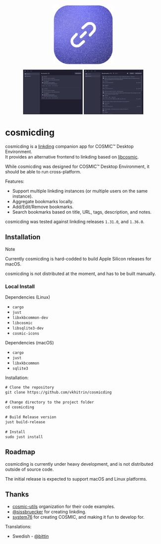 <p align="center">
  <img alt="cosmicding logo" src="./res/linux/icons/hicolor/256x256/apps/com.vkhitrin.cosmicding.png" alt="Logo" height="192px" width="192px">
</p>

<p align="center">
    <img alt="cosmicding accounts page" src="./res/screenshots/accounts.png" width="192">
    <img alt="cosmicding bookmarks page" src="./res/screenshots/bookmarks.png" width="192">
</p>

# cosmicding

cosmicding is a [linkding](https://github.com/sissbruecker/linkding) companion app for COSMIC™ Desktop Environment.  
It provides an alternative frontend to linkding based on [libcosmic](https://github.com/pop-os/libcosmic).

While cosmicding was designed for COSMIC™ Desktop Environment, it should be able to run cross-platform.

Features:

- Support multiple linkding instances (or multiple users on the same instance).
- Aggregate bookmarks locally.
- Add/Edit/Remove bookmarks.
- Search bookmarks based on title, URL, tags, description, and notes.

cosmicding was tested against linkding releases `1.31.0`, and `1.36.0`.

## Installation

> [!NOTE]
> Currently cosmicding is hard-codded to build Apple Silicon releases for macOS.

cosmicding is not distributed at the moment, and has to be built manually.

### Local Install

Dependencies (Linux)

- `cargo`
- `just`
- `libxkbcommon-dev`
- `libcosmic`
- `libsqlite3-dev`
- `cosmic-icons`

Dependencies (macOS)

- `cargo`
- `just`
- `libxkbcommon`
- `sqlite3`

Installation:

```shell
# Clone the repository
git clone https://github.com/vkhitrin/cosmicding

# Change directory to the project folder
cd cosmicding

# Build Release version
just build-release

# Install
sudo just install
```

## Roadmap

cosmicding is currently under heavy development, and is not distributed outside of source code.

The initial release is expected to support macOS and Linux platforms.

## Thanks

- [cosmic-utils](https://github.com/cosmic-utils) organization for their code examples.
- [@sissbruecker](https://github.com/sissbruecker) for creating linkding.
- [system76](https://system76.com) for creating COSMIC, and making it fun to develop for.

Translations:

- Swedish - [@bittin](https://github.com/bittin)
